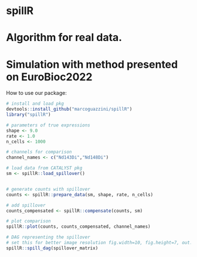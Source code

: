 # spillR

 # Algorithm for real data.










# Simulation with method presented on EuroBioc2022

How to use our package:

```r
# install and load pkg
devtools::install_github("marcoguazzini/spillR")
library("spillR")

# parameters of true expressions
shape <- 9.0
rate <- 1.0
n_cells <- 1000

# channels for comparison 
channel_names <- c("Nd143Di","Nd148Di")

# load data from CATALYST pkg
sm <- spillR::load_spillover()


# generate counts with spillover
counts <- spillR::prepare_data(sm, shape, rate, n_cells)

# add spillover
counts_compensated <- spillR::compensate(counts, sm)

# plot comparison
spillR::plot(counts, counts_compensated, channel_names)
```
 

 
 
 
 
 
 
 
 
```r 
# DAG representing the spillover
# set this for better image resolution fig.width=10, fig.height=7, out.width="100%"
spillR::spill_dag(spillover_matrix)
```





